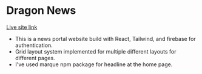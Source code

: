 # Dragon News
[Live site link](https://dragon-news-4ea04.web.app)

- This is a news portal website build with React, Tailwind, and firebase for authentication.
- Grid layout system implemented for multiple different layouts for different pages.
- I've used marque npm package for headline at the home page. 
